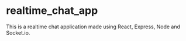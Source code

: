 # realtime_chat_app
This is a realtime chat application made using React, Express, Node and Socket.io. 
